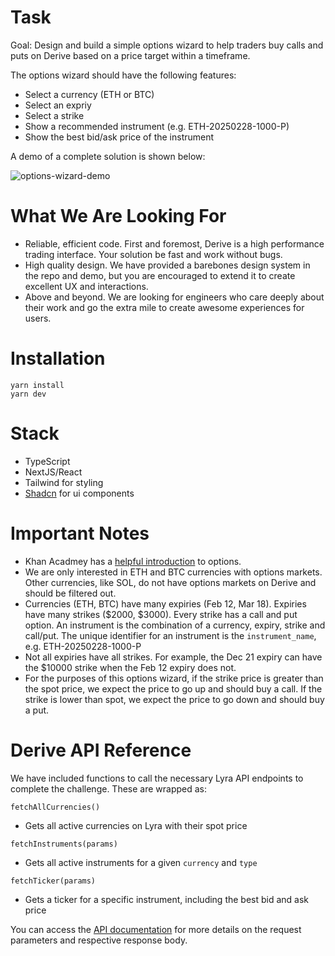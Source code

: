 # Task

Goal: Design and build a simple options wizard to help traders buy calls and puts on Derive based on a price target within a timeframe.

The options wizard should have the following features:

- Select a currency (ETH or BTC)
- Select an expriy
- Select a strike
- Show a recommended instrument (e.g. ETH-20250228-1000-P)
- Show the best bid/ask price of the instrument

A demo of a complete solution is shown below:

![options-wizard-demo](https://github.com/user-attachments/assets/66d1d636-f7aa-4ae7-9f80-b47680c2c08b)

# What We Are Looking For

- Reliable, efficient code. First and foremost, Derive is a high performance trading interface. Your solution be fast and work without bugs.
- High quality design. We have provided a barebones design system in the repo and demo, but you are encouraged to extend it to create excellent UX and interactions.
- Above and beyond. We are looking for engineers who care deeply about their work and go the extra mile to create awesome experiences for users.

# Installation

```
yarn install
yarn dev
```

# Stack

- TypeScript
- NextJS/React
- Tailwind for styling
- [Shadcn](https://ui.shadcn.com/) for ui components

# Important Notes

- Khan Acadmey has a [helpful introduction](https://www.khanacademy.org/economics-finance-domain/core-finance/derivative-securities/put-call-options/v/american-call-options) to options.
- We are only interested in ETH and BTC currencies with options markets. Other currencies, like SOL, do not have options markets on Derive and should be filtered out.
- Currencies (ETH, BTC) have many expiries (Feb 12, Mar 18). Expiries have many strikes ($2000, $3000). Every strike has a call and put option. An instrument is the combination of a currency, expiry, strike and call/put. The unique identifier for an instrument is the `instrument_name`, e.g. ETH-20250228-1000-P
- Not all expiries have all strikes. For example, the Dec 21 expiry can have the $10000 strike when the Feb 12 expiry does not.
- For the purposes of this options wizard, if the strike price is greater than the spot price, we expect the price to go up and should buy a call. If the strike is lower than spot, we expect the price to go down and should buy a put.

# Derive API Reference

We have included functions to call the necessary Lyra API endpoints to complete the challenge. These are wrapped as:

```
fetchAllCurrencies()
```

- Gets all active currencies on Lyra with their spot price

```
fetchInstruments(params)
```

- Gets all active instruments for a given `currency` and `type`

```
fetchTicker(params)
```

- Gets a ticker for a specific instrument, including the best bid and ask price

You can access the [API documentation](https://docs.lyra.finance/reference/overview) for more details on the request parameters and respective response body.
